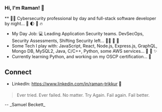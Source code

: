 ### Hi, I'm Raman! 👋
** :closed_lock_with_key::beginner: Cybersecurity professional by day and full-stack software developer by night... :bust_in_silhouette: :first_quarter_moon: :japanese_goblin: 🔥 

- My Day Job: 💻 Leading Application Security teams. DevSecOps, Security Assessments, Shifting Security left... :guardsman: :office: :briefcase: 
- Some Tech I play with: JavaScript, React, Node.js, Express.js, GraphQL, Mongo DB, MySQL2, Java, C/C++, Python, some AWS services... :dizzy: :monkey: :sparkles: 
- Currently learning Python, and working on my OSCP certification... :book:

## Connect
- LinkedIn: https://www.linkedin.com/in/raman-trikkur :briefcase: 

####
<blockquote>
  Ever tried. Ever failed. No matter. Try Again. Fail again. Fail better. <br/>
</blockquote>
    -- _Samuel Beckett_
